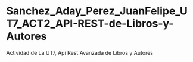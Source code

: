 # Sanchez_Aday_Perez_JuanFelipe_UT7_ACT2_API-REST-de-Libros-y-Autores
Actividad de La UT7, Api Rest Avanzada de Libros y Autores
